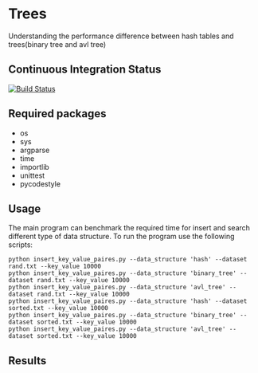 # Trees
Understanding the performance difference between hash tables and trees(binary tree and avl tree)
## Continuous Integration Status
[![Build Status](https://travis-ci.com/cu-swe4s-fall-2019/trees-chzh1418.svg?branch=master)](https://travis-ci.com/cu-swe4s-fall-2019/trees-chzh1418)
## Required packages
* os
* sys
* argparse
* time
* importlib
* unittest
* pycodestyle

## Usage
The main program can benchmark the required time for insert and search different type of data structure.
To run the program use the following scripts:
```
python insert_key_value_paires.py --data_structure 'hash' --dataset rand.txt --key_value 10000
python insert_key_value_paires.py --data_structure 'binary_tree' --dataset rand.txt --key_value 10000
python insert_key_value_paires.py --data_structure 'avl_tree' --dataset rand.txt --key_value 10000
python insert_key_value_paires.py --data_structure 'hash' --dataset sorted.txt --key_value 10000
python insert_key_value_paires.py --data_structure 'binary_tree' --dataset sorted.txt --key_value 10000
python insert_key_value_paires.py --data_structure 'avl_tree' --dataset sorted.txt --key_value 10000
```
## Results

